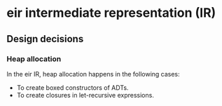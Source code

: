 # eir intermediate representation (IR)

## Design decisions

### Heap allocation

In the eir IR, heap allocation happens in the following cases:

- To create boxed constructors of ADTs.
- To create closures in let-recursive expressions.
